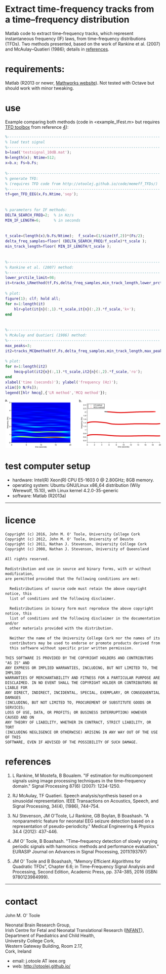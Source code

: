 # Extract time-frequency tracks from a time–frequency distribution


Matlab code to extract time–frequency tracks, which represent instantaneous frequency
(IF) laws, from time–frequency distributions (TFDs).  Two methods presented, based on the
work of Rankine et al. (2007) and McAulay–Quatieri (1986); details in [references](#references).

# requirements: 

Matlab (R2013 or newer,
[Mathworks website](http://www.mathworks.co.uk/products/matlab/)). Not tested with Octave
but should work with minor tweaking.


# use 
Example comparing both methods (code in <example\_IFest.m> but requires
[TFD toolbox](http://otoolej.github.io/code/memeff_TFDs/) from reference [4](#references)):
```matlab
%---------------------------------------------------------------------
% load test signal
%---------------------------------------------------------------------
b=load('testsignal_10dB.mat');
N=length(x); Ntime=512; 
x=b.x; Fs=b.Fs;

%---------------------------------------------------------------------
% generate TFD:
% (requires TFD code from http://otoolej.github.io/code/memeff_TFDs/)
%---------------------------------------------------------------------
tf=gen_TFD_EEG(x,Fs,Ntime,'sep');


% parameters for IF methods:
DELTA_SEARCH_FREQ=2;  % in Hz/s 
MIN_IF_LENGTH=6;      % in seconds


t_scale=(length(x)/b.Fs/Ntime);  f_scale=(1/size(tf,2))*(Fs/2);
delta_freq_samples=floor( (DELTA_SEARCH_FREQ/f_scale)*t_scale );
min_track_length=floor( MIN_IF_LENGTH/t_scale );


%---------------------------------------------------------------------
% Rankine et al. (2007) method:
%---------------------------------------------------------------------
lower_prctile_limit=98; 
it=tracks_LRmethod(tf,Fs,delta_freq_samples,min_track_length,lower_prctile_limit);

% plot:
figure(1); clf; hold all; 
for n=1:length(it)
    hlr=plot(it{n}(:,1).*t_scale,it{n}(:,2).*f_scale,'k+'); 
end


%---------------------------------------------------------------------
% McAulay and Quatieri (1986) method:
%---------------------------------------------------------------------
max_peaks=3;
it2=tracks_MCQmethod(tf,Fs,delta_freq_samples,min_track_length,max_peaks);

% plot:
for n=1:length(it2)
    hmcq=plot(it2{n}(:,1).*t_scale,it2{n}(:,2).*f_scale,'ro'); 
end
xlabel('time (seconds)'); ylabel('frequency (Hz)');
xlim([0 N/Fs]);
legend([hlr hmcq],{'LR method','MCQ method'});
```

![Example: a.: time–frequency (TF) distribution of signal; b.: TF tracks using the Rankine et al. (2007) method (LR) and McAulay–Quatieri (1986) method (MCQ)](pics/fig_ifexample_fig.png)


# test computer setup
- hardware:  Intel(R) Xeon(R) CPU E5-1603 0 @ 2.80GHz; 8GB memory.
- operating system: Ubuntu GNU/Linux x86_64 distribution (Wily Werewolf, 15.10), with Linux
  kernel 4.2.0-35-generic 
- software: Matlab (R2013a)

---

# licence

```
Copyright (c) 2016, John M. O' Toole, University College Cork
Copyright (c) 2012, John M. O' Toole, University of Deusto
Copyright (c) 2011, Nathan J. Stevenson, University College Cork
Copyright (c) 2008, Nathan J. Stevenson, University of Queensland

All rights reserved.

Redistribution and use in source and binary forms, with or without modification,
are permitted provided that the following conditions are met:

  Redistributions of source code must retain the above copyright notice, this
  list of conditions and the following disclaimer.

  Redistributions in binary form must reproduce the above copyright notice, this
  list of conditions and the following disclaimer in the documentation and/or
  other materials provided with the distribution.

  Neither the name of the University College Cork nor the names of its
  contributors may be used to endorse or promote products derived from
  this software without specific prior written permission.

THIS SOFTWARE IS PROVIDED BY THE COPYRIGHT HOLDERS AND CONTRIBUTORS "AS IS" AND
ANY EXPRESS OR IMPLIED WARRANTIES, INCLUDING, BUT NOT LIMITED TO, THE IMPLIED
WARRANTIES OF MERCHANTABILITY AND FITNESS FOR A PARTICULAR PURPOSE ARE
DISCLAIMED. IN NO EVENT SHALL THE COPYRIGHT HOLDER OR CONTRIBUTORS BE LIABLE FOR
ANY DIRECT, INDIRECT, INCIDENTAL, SPECIAL, EXEMPLARY, OR CONSEQUENTIAL DAMAGES
(INCLUDING, BUT NOT LIMITED TO, PROCUREMENT OF SUBSTITUTE GOODS OR SERVICES;
LOSS OF USE, DATA, OR PROFITS; OR BUSINESS INTERRUPTION) HOWEVER CAUSED AND ON
ANY THEORY OF LIABILITY, WHETHER IN CONTRACT, STRICT LIABILITY, OR TORT
(INCLUDING NEGLIGENCE OR OTHERWISE) ARISING IN ANY WAY OUT OF THE USE OF THIS
SOFTWARE, EVEN IF ADVISED OF THE POSSIBILITY OF SUCH DAMAGE.
```


# references

1. L Rankine, M Mostefa, B Boualem. "IF estimation for multicomponent signals using image
   processing techniques in the time–frequency domain." Signal Processing 87(6) (2007):
   1234-1250.

2. RJ McAulay, TF Quatieri. Speech analysis/synthesis based on a sinusoidal
   representation. IEEE Transactions on Acoustics, Speech, and Signal Processing, 34(4),
   (1986), 744–754.

3. NJ Stevenson, JM O'Toole, LJ Rankine, GB Boylan, B Boashash. "A nonparametric feature
   for neonatal EEG seizure detection based on a representation of pseudo-periodicity."
   Medical Engineering & Physics 34.4 (2012): 437-446.

4. JM O’ Toole, B Boashash. "Time–frequency detection of slowly varying periodic signals
   with harmonics: methods and performance evaluation." EURASIP Journal on Advances in
   Signal Processing, 2011(193797)
   
5. JM O' Toole and B Boashash, “Memory Efficient Algorithms for Quadratic TFDs”,
   Chapter 6.6; in Time–Frequency Signal Analysis and Processing, Second Edition, Academic
   Press, pp. 374–385, 2016 (ISBN: 9780123984999).


---

# contact

John M. O' Toole

Neonatal Brain Research Group,  
Irish Centre for Fetal and Neonatal Translational Research ([INFANT](http://www.infantcentre.ie/)),  
Department of Paediatrics and Child Health,  
University College Cork,  
Western Gateway Building, Room 2.17,  
Cork, Ireland

- email: j.otoole AT ieee.org
- web: http://otoolej.github.io/
